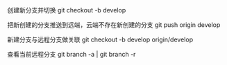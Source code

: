 创建新分支并切换  git checkout -b develop

把新创建的分支推送到远端，云端不存在新创建的分支  git push origin develop

新建分支与远程分支做关联 git checkout -b develop origin/develop

查看当前远程分支 git branch -a | git branch -r
